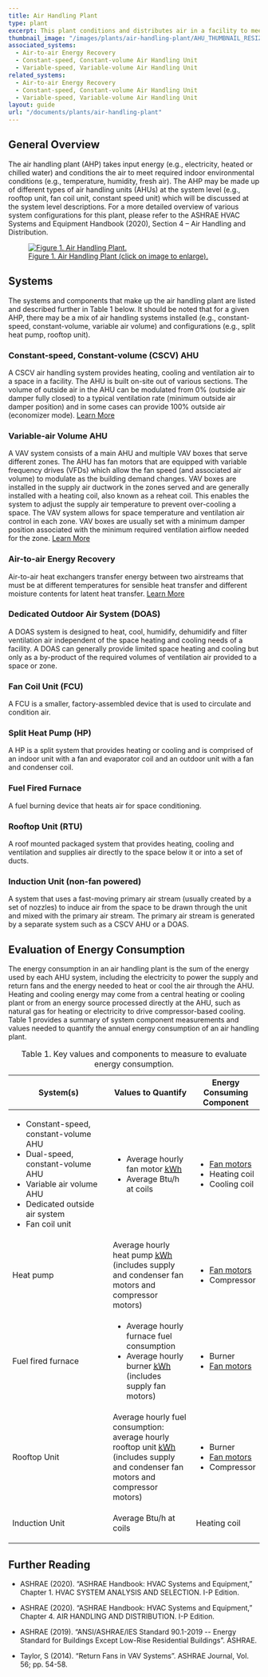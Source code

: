 ```yaml
---
title: Air Handling Plant
type: plant
excerpt: This plant conditions and distributes air in a facility to meet required indoor environmental conditions. This plant works in conjunction with heating and cooling plants.
thumbnail_image: "/images/plants/air-handling-plant/AHU_THUMBNAIL_RESIZED-01.jpg"
associated_systems:
  - Air-to-air Energy Recovery
  - Constant-speed, Constant-volume Air Handling Unit
  - Variable-speed, Variable-volume Air Handling Unit
related_systems:
  - Air-to-air Energy Recovery
  - Constant-speed, Constant-volume Air Handling Unit
  - Variable-speed, Variable-volume Air Handling Unit 
layout: guide
url: "/documents/plants/air-handling-plant"
---
```


## General Overview

The air handling plant (AHP) takes input energy (e.g., electricity, heated or chilled water) and conditions the air to meet required indoor environmental conditions (e.g., temperature, humidity, fresh air). The AHP may be made up of different types of air handling units (AHUs) at the system level (e.g., rooftop unit, fan coil unit, constant speed unit) which will be discussed at the system level descriptions. For a more detailed overview of various system configurations for this plant, please refer to the ASHRAE HVAC Systems and Equipment Handbook (2020), Section 4 – Air Handling and Distribution.

<a href="/images/plants/air-handling-plant/2024_0503_AHU plant_figure 1 updated.jpg">
    <figure class="figure mt-3 mb-0">
        <img src="/images/plants/air-handling-plant/2024_0503_AHU plant_figure 1 updated.jpg" class="figure-img img-fluid rounded" alt="Figure 1. Air Handling Plant.">
        <figcaption class="figure-caption text-left">Figure 1. Air Handling Plant (click on image to enlarge).</figcaption>
    </figure>
</a>

## Systems

The systems and components that make up the air handling plant are listed and described further in Table 1 below. It should be noted that for a given AHP, there may be a mix of air handling systems installed (e.g., constant-speed, constant-volume, variable air volume) and configurations (e.g., split heat pump, rooftop unit). 

### Constant-speed, Constant-volume (CSCV) AHU

A CSCV air handling system provides heating, cooling and ventilation air to a space in a facility. The AHU is built on-site out of various sections. The volume of outside air in the AHU can be modulated from 0% (outside air damper fully closed) to a typical ventilation rate (minimum outside air damper position) and in some cases can provide 100% outside air (economizer mode).
<a class="continue" href="/documents/systems/constant-speed-constant-volume-air-handling-system"><span>Learn More</span><i class="fa fa-arrow-right"></i></a>

<!-- <a href="/images/plants/air-handling-plant/2024_0503_AHU plant_figure 2 updated.jpg">
    <figure class="figure mb-4 mt-3">
        <img src="/images/plants/air-handling-plant/2024_0503_AHU plant_figure 2 updated.jpg" class="figure-img img-fluid rounded" alt="Figure 2. CSCV Air Handling Unit Systems and Components.">
        <figcaption class="figure-caption text-left">Figure 2. CSCV Air Handling Unit Systems and Components (click on image to enlarge).</figcaption>
    </figure>
</a> -->

### Variable-air Volume AHU

A VAV system consists of a main AHU and multiple VAV boxes that serve different zones. The AHU has fan motors that are equipped with variable frequency drives (VFDs) which allow the fan speed (and associated air volume) to modulate as the building demand changes. VAV boxes are installed in the supply air ductwork in the zones served and are generally installed with a heating coil, also known as a reheat coil. This enables the system to adjust the supply air temperature to prevent over-cooling a space. The VAV system allows for space temperature and ventilation air control in each zone. VAV boxes are usually set with a minimum damper position associated with the minimum required ventilation airflow needed for the zone.
<a class="continue" href="/documents/systems/variable-speed-variable-volume-air-handling-system"><span>Learn More</span><i class="fa fa-arrow-right"></i></a>

<!-- <a href="/images/plants/air-handling-plant/2024_0503_AHU plant_figure 3 updated.jpg">
    <figure class="figure mb-4 mt-3">
        <img src="/images/plants/air-handling-plant/2024_0503_AHU plant_figure 3 updated.jpg" class="figure-img img-fluid rounded" alt="Figure 3. Air Handling Plant Systems and Components.">
        <figcaption class="figure-caption text-left">Figure 3. VAV Air Handling Plant Systems and Components (click on image to enlarge).</figcaption>
    </figure>
</a> -->


### Air-to-air Energy Recovery

Air-to-air heat exchangers transfer energy between two airstreams that must be at different temperatures for sensible heat transfer and different moisture contents for latent heat transfer.
<a class="continue" href="/documents/systems/air-to-air-energy-recovery"><span>Learn More</span><i class="fa fa-arrow-right"></i></a>

### Dedicated Outdoor Air System (DOAS) 

A DOAS system is designed to heat, cool, humidify, dehumidify and filter ventilation air independent of the space heating and cooling needs of a facility. A DOAS can generally provide limited space heating and cooling but only as a by-product of the required volumes of ventilation air provided to a space or zone.   

### Fan Coil Unit (FCU) 

A FCU is a smaller, factory-assembled device that is used to circulate and condition air.  

### Split Heat Pump (HP) 

A HP is a split system that provides heating or cooling and is comprised of an indoor unit with a fan and evaporator coil and an outdoor unit with a fan and condenser coil.  

### Fuel Fired Furnace  

A fuel burning device that heats air for space conditioning. 

### Rooftop Unit (RTU) 

A roof mounted packaged system that provides heating, cooling and ventilation and supplies air directly to the space below it or into a set of ducts. 

### Induction Unit (non-fan powered) 

A system that uses a fast-moving primary air stream (usually created by a set of nozzles) to induce air from the space to be drawn through the unit and mixed with the primary air stream. The primary air stream is generated by a separate system such as a CSCV AHU or a DOAS. 

## Evaluation of Energy Consumption

The energy consumption in an air handling plant is the sum of the energy used by each AHU system, including the electricity to power the supply and return fans and the energy needed to heat or cool the air through the AHU. Heating and cooling energy may come from a central heating or cooling plant or from an energy source processed directly at the AHU, such as natural gas for heating or electricity to drive compressor-based cooling. Table 1 provides a summary of system component measurements and values needed to quantify the annual energy consumption of an air handling plant.

<div class="table-wrapper">
<table>
    <caption>Table 1. Key values and components to measure to evaluate energy consumption.</caption>
    <thead>
        <tr>
            <th style="width: 40%;">
                System(s)
            </th>
            <th>
                Values to Quantify
            </th>
            <th style="width: 25%;">
                Energy Consuming Component
            </th>
        </tr>
    <tbody>
        <tr>
            <td>
                <ul>
                    <li>Constant-speed, constant-volume AHU</li>
                    <li>Dual-speed, constant-volume AHU</li>
                    <li>Variable air volume AHU</li>
                    <li>Dedicated outside air system</li>
                    <li>Fan coil unit</li>
                </ul>
            </td>
            <td>
                <ul>
                    <li>Average hourly fan motor <a class="glossary-link" href="/glossary#kwh"><abbr title="Kilowatt Hour">kWh</abbr></a></li>
                    <li>Average Btu/h at coils</li>
                </ul>
            </td>
            <td>
                <ul>
                    <li><a href="/documents/components/constant-speed-constant-volume-fan-and-motor">Fan motors</a></li>
                    <li>Heating coil</li>
                    <li>Cooling coil</li>
                </ul>
            </td>
        </tr>
        <tr>
            <td>
                Heat pump
            </td>
            <td>
                Average hourly heat pump <a class="glossary-link" href="/glossary#kwh"><abbr title="Kilowatt Hour">kWh</abbr></a> (includes supply and condenser fan motors and compressor motors)
            </td>
            <td>
                <ul>
                    <li><a href="/documents/components/constant-speed-constant-volume-fan-and-motor">Fan motors</a></li>
                    <li>Compressor</li>
                </ul>
            </td>
        </tr>
        <tr>
            <td>
                Fuel fired furnace
            </td>
            <td>
                <ul>
                    <li>Average hourly furnace fuel consumption</li>
                    <li>Average hourly burner <a class="glossary-link" href="/glossary#kwh"><abbr title="Kilowatt Hour">kWh</abbr></a> (includes supply fan motors)</li>
                </ul>
            </td>
            <td>
                <ul>
                    <li>Burner</li>
                    <li><a href="/documents/components/constant-speed-constant-volume-fan-and-motor">Fan motors</a></li>
                </ul>
            </td>
        </tr>
        <tr>
            <td>
                Rooftop Unit
            </td>
            <td>
                Average hourly fuel consumption: average hourly rooftop unit <a class="glossary-link" href="/glossary#kwh"><abbr title="Kilowatt Hour">kWh</abbr></a> (includes supply and condenser fan motors and compressor motors)
            </td>
            <td>
                <ul>
                    <li>Burner</li>
                    <li><a href="/documents/components/constant-speed-constant-volume-fan-and-motor">Fan motors</a></li>
                    <li>Compressor</li>
                </ul>
            </td>
        </tr>
        <tr>
            <td>
                Induction Unit
            </td>
            <td>
                <p>Average Btu/h at coils</p>
            </td>
            <td>
                Heating coil
            </td>
        </tr>
    </tbody>
</table> 
</div>

## Further Reading

- ASHRAE (2020). “ASHRAE Handbook: HVAC Systems and Equipment,” Chapter 1. HVAC SYSTEM ANALYSIS AND SELECTION. I-P Edition.  

- ASHRAE (2020). “ASHRAE Handbook: HVAC Systems and Equipment,” Chapter 4. AIR HANDLING AND DISTRIBUTION. I-P Edition.  

- ASHRAE (2019). “ANSI/ASHRAE/IES Standard 90.1-2019 -- Energy Standard for Buildings Except Low-Rise Residential Buildings”. ASHRAE. 

- Taylor, S (2014). “Return Fans in VAV Systems”. ASHRAE Journal, Vol. 56; pp. 54-58.